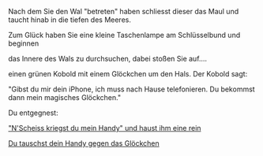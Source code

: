 Nach dem Sie den Wal "betreten" haben schliesst dieser das Maul und taucht hinab in die tiefen des Meeres.

Zum Glück haben Sie eine kleine Taschenlampe am Schlüsselbund und beginnen

das Innere des Wals zu durchsuchen, dabei stoßen Sie auf....

einen grünen Kobold mit einem Glöckchen um den Hals. Der Kobold sagt:

"Gibst du mir dein iPhone, ich muss nach Hause telefonieren. Du bekommst dann mein magisches Glöckchen."

Du entgegnest:

["N'Scheiss kriegst du mein Handy" und haust ihm eine rein](reinhauen/reinhauen.md)

[Du tauschst dein Handy gegen das Glöckchen](gloeckchen/gloeckchen.md)